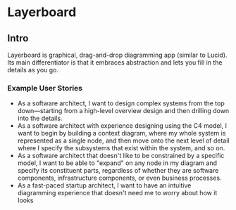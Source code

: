 # Layerboard

## Intro

Layerboard is graphical, drag-and-drop diagramming app (similar to Lucid). Its main differentiator is that it embraces abstraction and lets you fill in the details as you go.

### Example User Stories

- As a software architect, I want to design complex systems from the top down—starting from a high-level overview design and then drilling down into the details.
- As a software architect with experience designing using the C4 model, I want to begin by building a context diagram, where my whole system is represented as a single node, and then move onto the next level of detail where I specify the subsystems that exist within the system, and so on.
- As a software architect that doesn't like to be constrained by a specific model, I want to be able to "expand" on any node in my diagram and specify its constituent parts, regardless of whether they are software components, infrastructure components, or even business processes.
- As a fast-paced startup architect, I want to have an intuitive diagramming experience that doesn't need me to worry about how it looks
